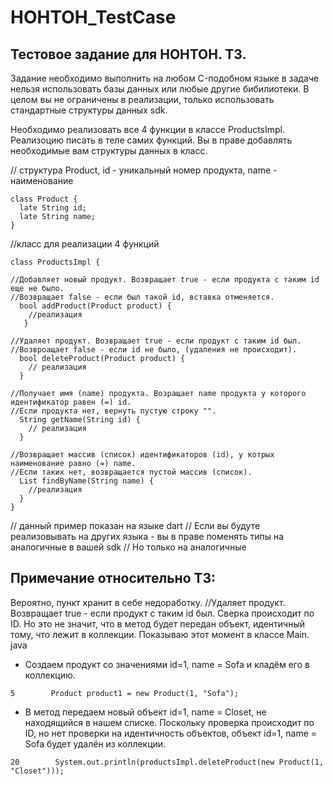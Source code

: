 # HOHTOH_TestCase
## Тестовое задание для НОНТОН. ТЗ.
Задание необходимо выполнить на любом C-подобном языке в задаче нельзя использовать базы данных или любые другие бибилиотеки. В целом вы не ограничены в реализации, только использовать стандартные структуры данных sdk.

Необходимо реализовать все 4 функции в классе ProductsImpl. Реализоцию писать в теле самих функций. Вы в праве добавлять необходимые вам структуры данных в класс.

// структура Product, id - уникальный номер продукта, name - наименование
```
class Product {
  late String id;
  late String name;
}
```

//класс для реализации 4 функций
```
class ProductsImpl {

//Добавляет новый продукт. Возвращает true - если продукта с таким id еще не было.
//Возвращает false - если был такой id, вставка отменяется.
  bool addProduct(Product product) {
    //реализация
   }
   
//Удаляет продукт. Возвращает true - если продукт с таким id был.
//Возвроащает false - если id не было, (удаления не происходит).
  bool deleteProduct(Product product) {
    // реализация
  }
  
//Получает имя (name) продукта. Возращает name продукта у которого идентификатор равен (=) id.
//Если продукта нет, вернуть пустую строку "".
  String getName(String id) {
    // реализация
  }
  
//Возвращает массив (список) идентификаторов (id), у котрых наименование равно (=) name.
//Если таких нет, возвращается пустой массив (список).
  List findByName(String name) {
    //реализация
  }
}
```

// данный пример показан на языке dart
// Если вы будуте реализовывать на других языка - вы в праве поменять типы на аналогичные в вашей sdk
// Но только на аналогичные


## Примечание относительно ТЗ:
Вероятно, пункт хранит в себе недоработку.
//Удаляет продукт. Возвращает true - если продукт с таким id был.
Сверка происходит по ID. Но это не значит, что в метод будет передан объект, идентичный тому, что лежит в коллекции.
Показываю этот момент в классе Main. java

* Создаем продукт со значениями id=1, name = Sofa и кладём его в коллекцию.
```
5        Product product1 = new Product(1, "Sofa");
```
* В метод передаем новый объект id=1, name = Closet, не находящийся в нашем списке. Поскольку проверка происходит по ID, но нет проверки на идентичность объектов, объект id=1, name = Sofa будет удалён из коллекции.
```
20        System.out.println(productsImpl.deleteProduct(new Product(1, "Closet")));
```

